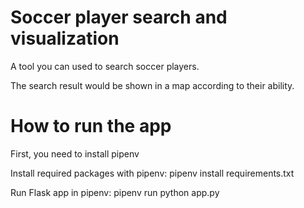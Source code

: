 # Soccer player search and visualization
A tool you can used to search soccer players. 

The search result would be shown in a map according to their ability.
# How to run the app
First, you need to install pipenv

Install required packages with pipenv: pipenv install requirements.txt

Run Flask app in pipenv: pipenv run python app.py
